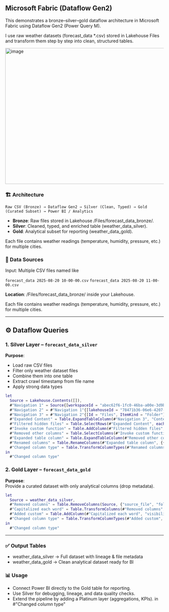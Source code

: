 ## Microsoft Fabric (Dataflow Gen2)

This demonstrates a bronze–silver–gold dataflow architecture in Microsoft Fabric using Dataflow Gen2 (Power Query M).

I use raw weather datasets (forecast_data *.csv) stored in Lakehouse Files and transform them step by step into clean, structured tables.

<img width="1813" height="432" alt="image" src="https://github.com/user-attachments/assets/f4e49938-9ba1-4ca9-afc1-8e59738832b7" />

### 🏗️ Architecture
```Raw CSV (Bronze) → Dataflow Gen2 → Silver (Clean, Typed) → Gold (Curated Subset) → Power BI / Analytics```

- **Bronze**: Raw files stored in Lakehouse /Files/forecast_data_bronze/.
- **Silver**: Cleaned, typed, and enriched table (weather_data_silver).
- **Gold**: Analytical subset for reporting (weather_data_gold).

Each file contains weather readings (temperature, humidity, pressure, etc.) for multiple cities.

### 📂 Data Sources
Input: Multiple CSV files named like

```forecast_data 2025-08-20 10-00-00.csv```
```forecast_data 2025-08-20 11-00-00.csv```

**Location**: /Files/forecast_data_bronze/ inside your Lakehouse.

Each file contains weather readings (temperature, humidity, pressure, etc.) for multiple cities.

---

## ⚙️ Dataflow Queries

### 1. Silver Layer – `forecast_data_silver`

**Purpose**:  
- Load raw CSV files  
- Filter only weather dataset files  
- Combine them into one table  
- Extract crawl timestamp from file name  
- Apply strong data types  

```m
let
  Source = Lakehouse.Contents([]),
  #"Navigation 1" = Source{[workspaceId = "abec62f6-1fc0-46ba-a00e-3d9b73229de3"]}[Data],
  #"Navigation 2" = #"Navigation 1"{[lakehouseId = "78471b36-06e6-4207-8772-243722b76e5b"]}[Data],
  #"Navigation 3" = #"Navigation 2"{[Id = "Files", ItemKind = "Folder"]}[Data],
  #"Expanded Content" = Table.ExpandTableColumn(#"Navigation 3", "Content", {"Content", "Name", "Extension", "Date accessed", "Date modified", "Date created", "Attributes", "Folder Path"}, {"Content.1", "Name.1", "Extension.1", "Date accessed.1", "Date modified.1", "Date created.1", "Attributes.1", "Folder Path.1"}),
  #"Filtered hidden files" = Table.SelectRows(#"Expanded Content", each [Attributes]?[Hidden]? <> true),
  #"Invoke custom function" = Table.AddColumn(#"Filtered hidden files", "Transform file", each #"Transform file"([Content.1])),
  #"Removed other columns" = Table.SelectColumns(#"Invoke custom function", {"Name.1", "Folder Path.1", "Transform file"}),
  #"Expanded table column" = Table.ExpandTableColumn(#"Removed other columns", "Transform file", Table.ColumnNames(#"Transform file"(#"Sample file"))),
  #"Renamed columns" = Table.RenameColumns(#"Expanded table column", {{"Name.1", "source_file"}, {"Folder Path.1", "folder_path"}}),
  #"Changed column type" = Table.TransformColumnTypes(#"Renamed columns", {{"crawl_time", type datetime}, {"city", type text}, {"city_lat", type number}, {"city_lon", type number}, {"timezone_offset_s", Int64.Type}, {"forecast_time", type datetime}, {"temp_c", type number}, {"feels_like_c", type number}, {"temp_min_c", type number}, {"temp_max_c", type number}, {"pressure_hpa", Int64.Type}, {"humidity_pct", Int64.Type}, {"visibility_m", Int64.Type}, {"wind_speed_ms", type number}, {"wind_deg", Int64.Type}, {"cloudiness_pct", Int64.Type}, {"weather_main", type text}, {"weather_desc", type text}, {"pop", type number}, {"rain_3h_mm", type number}, {"snow_3h_mm", type text}, {"sunrise_ist", type datetime}, {"sunset_ist", type datetime}, {"folder_path", type text}, {"source_file", type text}})
in
  #"Changed column type"
```

### 2. Gold Layer – `forecast_data_gold`
**Purpose**:  
Provide a curated dataset with only analytical columns (drop metadata).  
```m
let
  Source = weather_data_silver,
  #"Removed columns" = Table.RemoveColumns(Source, {"source_file", "folder_path", "timezone_offset_s"}),
  #"Capitalized each word" = Table.TransformColumns(#"Removed columns", {{"weather_desc", each Text.Proper(Text.From(_)), type nullable text}}),
  #"Added custom" = Table.AddColumn(#"Capitalized each word", "visibility_km", each Number.FromText([visibility_m]) / 1000),
  #"Changed column type" = Table.TransformColumnTypes(#"Added custom", {{"crawl_time", type datetime}, {"forecast_time", type datetime}, {"sunrise_ist", type datetime}, {"sunset_ist", type datetime}, {"weather_desc", type text}, {"weather_main", type text}, {"city", type text}, {"snow_3h_mm", type number}, {"rain_3h_mm", type number}, {"pop", type number}, {"wind_speed_ms", type number}, {"cloudiness_pct", type number}, {"wind_deg", type number}, {"humidity_pct", type number}, {"visibility_m", type number}, {"pressure_hpa", type number}, {"temp_max_c", type number}, {"temp_c", type number}, {"feels_like_c", type number}, {"temp_min_c", type number}, {"city_lat", type number}, {"city_lon", type number}, {"visibility_km", type number}})
in
  #"Changed column type"
```
---

### ✅ Output Tables
- weather_data_silver → Full dataset with lineage & file metadata
- weather_data_gold → Clean analytical dataset ready for BI

### 📊 Usage
- Connect Power BI directly to the Gold table for reporting.
- Use Silver for debugging, lineage, and data quality checks.
- Extend the pipeline by adding a Platinum layer (aggregations, KPIs).
in
#"Changed column type"
